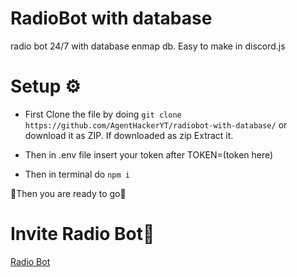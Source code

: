 # RadioBot with database
radio bot 24/7 with database enmap db. Easy to make in discord.js
# Setup ⚙️
- First Clone the file by doing ```git clone https://github.com/AgentHackerYT/radiobot-with-database/```
or download it as ZIP. If downloaded as zip Extract it.


- Then in .env file insert your token after TOKEN=(token here)


- Then in terminal do ```npm i```


 🎉Then you are ready to go🎉
# Invite Radio Bot🤖
[Radio Bot](https://discord.com/api/oauth2/authorize?client_id=828510451595870218&permissions=8&scope=bot)
